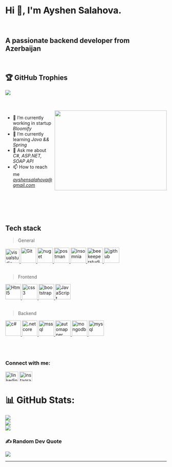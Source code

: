 <h1 align="left">Hi 👋, I'm Ayshen Salahova.</h1>

<br>

<h2 align="left">A passionate backend developer from Azerbaijan</h2>
<br>
<div>

</div>

## 🏆 GitHub Trophies
![](https://github-profile-trophy.vercel.app/?username=SalahovaAyshen&theme=tokyonight&no-frame=true&no-bg=true&margin-w=4)

<br>
<br>
 
<a>
 
<img src="https://camo.githubusercontent.com/6b2c2aa0d470088d4a692ffcc251ea550562ca44845d2c9ee1bc5506af234e23/68747470733a2f2f7265732e636c6f7564696e6172792e636f6d2f70726163746963616c6465762f696d6167652f66657463682f732d2d32625a496a5047432d2d2f635f6c696d6974253243665f6175746f253243666c5f70726f6772657373697665253243715f3636253243775f3838302f68747470733a2f2f6465762d746f2d75706c6f6164732e73332e616d617a6f6e6177732e636f6d2f692f64347476756b6274356d726133376376776b6c6b2e676966" style="margin-bottom: 20px;max-width: 100%;display: inline-block;" alt="" align="right" width="350" height="250">
<!--  <img src="https://i.kym-cdn.com/photos/images/newsfeed/002/270/574/509.gif" style="margin-bottom: 20px;max-width: 100%;display: inline-block;" alt="" align="right" width="350" height="250"/> -->
</a>


- 🔭 I’m currently working in startup *Bloomify*
- 🌱 I’m currently learning *Java && Spring*
- 💬 Ask me about *C#, ASP.NET, SOAP API*
- 📫 How to reach me *ayshensalahova@gmail.com*
  <br>
  <br>
  <br>
  <br>
  <br>
  <br>




<h2 align="left" id="rahim-stack">Tech stack</h2>

>  General
 
<table width='100%'>
  <tr>
      <a href="https://code.visualstudio.com/" target="_blank" rel="noreferrer"> 
            <img src="https://camo.githubusercontent.com/24af23c2a10d7d364c9692163937df852e7a385e89bb17ba8427128524ef6a6e/68747470733a2f2f75706c6f61642e77696b696d656469612e6f72672f77696b6970656469612f636f6d6d6f6e732f7468756d622f322f32632f56697375616c5f53747564696f5f49636f6e5f323032322e7376672f3130303070782d56697375616c5f53747564696f5f49636f6e5f323032322e7376672e706e67" alt="visualstudio" width="44" height="44"/> 
        </a>  
      <a href="https://git-scm.com/" >
        <img src="https://upload.wikimedia.org/wikipedia/commons/thumb/3/3f/Git_icon.svg/1200px-Git_icon.svg.png" width="48" height="48" min-width="44" alt="Git" />
      </a>
      <a href="https://www.nuget.org/" >
        <img src="https://upload.wikimedia.org/wikipedia/commons/thumb/2/25/NuGet_project_logo.svg/1024px-NuGet_project_logo.svg.png" width="48" height="48" alt="nuget" min-width="44" />
      </a>
        <a href="https://www.postman.com/" target="_blank" rel="noreferrer"> 
            <img src="https://www.vectorlogo.zone/logos/getpostman/getpostman-icon.svg" alt="postman" width="48" height="48" min-width="44" /> 
        </a>
        <a href="https://insomnia.rest/" target="_blank" rel="noreferrer"> 
            <img src="https://seeklogo.com/images/I/insomnia-logo-A35E09EB19-seeklogo.com.png" alt="insomnia" width="48" height="48" min-width="44" /> 
        </a>
        <a href="https://www.beekeeperstudio.io" target="_blank" rel="noreferrer"> 
            <img src="https://dashboard.snapcraft.io/site_media/appmedia/2020/03/512x512_4JGJ8f7.png" alt="beekeeperstudio" width="48" height="48" min-width="44" /> 
        </a>
        <a href="https://github.com/" target="_blank" rel="noreferrer"> 
            <img src="https://static-00.iconduck.com/assets.00/github-icon-2048x1988-jzvzcf2t.png" alt="github" width="48" height="48" min-width="44" /> 
        </a>
  </tr> 
</table>

>  Frontend
 
<table width='100%'> 
    <tr>
            <a href="#rahim-stack">
              <img src="https://raw.githubusercontent.com/danielcranney/readme-generator/main/public/icons/skills/html5-colored.svg" width="48" height="48" alt="Html5" min-width="44" />
            </a>
            <a href="#rahim-stack" >
              <img src="https://raw.githubusercontent.com/danielcranney/readme-generator/main/public/icons/skills/css3-colored.svg" width="48" height="48" alt="css3" min-width="44" />
            </a>
     <a href="https://getbootstrap.com/">
              <img src="https://raw.githubusercontent.com/danielcranney/readme-generator/main/public/icons/skills/bootstrap-colored.svg" width="48" height="48" alt="bootstrap" min-width="44" />
            </a>
      <a href="#rahim-stack">
        <img src="https://upload.wikimedia.org/wikipedia/commons/thumb/9/99/Unofficial_JavaScript_logo_2.svg/1024px-Unofficial_JavaScript_logo_2.svg.png" width="48" height="48" alt="JavaScript" min-width="44" />
      </a>  

  </tr> 
</table>

>  Backend
 
<table width='100%'> 
    <tr>
        <a href="https://dotnet.microsoft.com/en-us/languages/csharp" target="_blank" rel="noreferrer"> 
            <img src="https://camo.githubusercontent.com/6bffdf7511ad2efb80dcb539a0d8603d4d017e58302af626744d3c6022414be2/68747470733a2f2f63646e2e6a7364656c6976722e6e65742f67682f64657669636f6e732f64657669636f6e406c61746573742f69636f6e732f6373686172702f6373686172702d6f726967696e616c2e737667" alt="c#" width="48" height="48" min-width="44" /> 
        </a>
        <a href="https://dotnet.microsoft.com/en-us/" target="_blank" rel="noreferrer"> 
            <img src="https://www.pinclipart.com/picdir/big/86-862246_starting-with-our-ios-and-android-sdks-our.png" alt=".net core" width="48" height="48" min-width="44" /> 
        </a>
        <a href="https://www.microsoft.com/ru-ru/sql-server" target="_blank" rel="noreferrer"> 
            <img src="https://ct-academy.ch/wp-content/uploads/2019/08/microsoft-sql-server.svg" alt="mssql" width="48" height="48" min-width="44" /> 
        </a>
       <a href="https://automapper.org/" target="_blank" rel="noreferrer"> 
            <img src="https://avatars.githubusercontent.com/u/890883" alt="automapper" width="48" height="48" min-width="44" /> 
        </a>
        <a href="https://www.mongodb.com/" target="_blank" rel="noreferrer"> 
            <img src="https://raw.githubusercontent.com/danielcranney/readme-generator/main/public/icons/skills/mongodb-colored.svg" alt="mongodb" width="48" height="48" min-width="44" /> 
        </a>
        <a href="https://www.mysql.com/" target="_blank" rel="noreferrer"> 
            <img src="https://raw.githubusercontent.com/danielcranney/readme-generator/main/public/icons/skills/mysql-colored.svg" alt="mysql" width="48" height="48" min-width="44" /> 
        </a>
  </tr> 
</table>

<br>

<h3 align="left">Connect with me:</h3>
<p align="left">
<a href="https://www.linkedin.com/in/ayshen-salahova-0480822b1/" target="blank"><img align="center" src="https://raw.githubusercontent.com/rahuldkjain/github-profile-readme-generator/master/src/images/icons/Social/linked-in-alt.svg" alt="linkedin" height="30" width="40" /></a>
<a href="https://www.instagram.com/s.l.h.v/" target="blank"><img align="center" src="https://raw.githubusercontent.com/rahuldkjain/github-profile-readme-generator/master/src/images/icons/Social/instagram.svg" alt="instagram" height="30" width="40" /></a>
</p>


# 📊 GitHub Stats:
![](https://github-readme-stats.vercel.app/api?username=SalahovaAyshen&theme=tokyonight&hide_border=true&include_all_commits=true&count_private=false)<br/>
![](https://github-readme-streak-stats.herokuapp.com/?user=SalahovaAyshen&theme=tokyonight&hide_border=true)<br/>
![](https://github-readme-stats.vercel.app/api/top-langs/?username=SalahovaAyshen&theme=tokyonight&hide_border=true&include_all_commits=true&count_private=false&layout=compact)

### ✍ Random Dev Quote
![](https://quotes-github-readme.vercel.app/api?type=horizontal&theme=tokyonight)


---

<!-- Proudly created with GPRM ( https://gprm.itsvg.in ) -->

<br>
